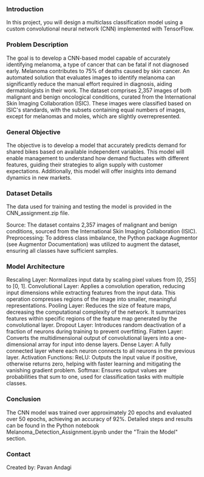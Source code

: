 ### Introduction
In this project, you will design a multiclass classification model using a custom convolutional neural network (CNN) implemented with TensorFlow.

### Problem Description
The goal is to develop a CNN-based model capable of accurately identifying melanoma, a type of cancer that can be fatal if not diagnosed early. Melanoma contributes to 75% of deaths caused by skin cancer. An automated solution that evaluates images to identify melanoma can significantly reduce the manual effort required in diagnosis, aiding dermatologists in their work. The dataset comprises 2,357 images of both malignant and benign oncological conditions, curated from the International Skin Imaging Collaboration (ISIC). These images were classified based on ISIC's standards, with the subsets containing equal numbers of images, except for melanomas and moles, which are slightly overrepresented.

### General Objective
The objective is to develop a model that accurately predicts demand for shared bikes based on available independent variables. This model will enable management to understand how demand fluctuates with different features, guiding their strategies to align supply with customer expectations. Additionally, this model will offer insights into demand dynamics in new markets.

### Dataset Details
The data used for training and testing the model is provided in the CNN_assignment.zip file.

Source: The dataset contains 2,357 images of malignant and benign conditions, sourced from the International Skin Imaging Collaboration (ISIC).
Preprocessing: To address class imbalance, the Python package Augmentor (see Augmentor Documentation) was utilized to augment the dataset, ensuring all classes have sufficient samples.

### Model Architecture
Rescaling Layer: Normalizes input data by scaling pixel values from [0, 255] to [0, 1].
Convolutional Layer: Applies a convolution operation, reducing input dimensions while extracting features from the input data. This operation compresses regions of the image into smaller, meaningful representations.
Pooling Layer: Reduces the size of feature maps, decreasing the computational complexity of the network. It summarizes features within specific regions of the feature map generated by the convolutional layer.
Dropout Layer: Introduces random deactivation of a fraction of neurons during training to prevent overfitting.
Flatten Layer: Converts the multidimensional output of convolutional layers into a one-dimensional array for input into dense layers.
Dense Layer: A fully connected layer where each neuron connects to all neurons in the previous layer.
Activation Functions:
ReLU: Outputs the input value if positive, otherwise returns zero, helping with faster learning and mitigating the vanishing gradient problem.
Softmax: Ensures output values are probabilities that sum to one, used for classification tasks with multiple classes.

### Conclusion
The CNN model was trained over approximately 20 epochs and evaluated over 50 epochs, achieving an accuracy of 92%. Detailed steps and results can be found in the Python notebook Melanoma_Detection_Assignment.ipynb under the "Train the Model" section.

### Contact
Created by: Pavan Andagi
